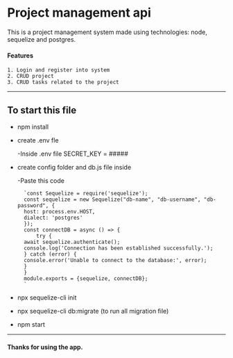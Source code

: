 # Project management api
This is a project management system made using technologies: node, sequelize and postgres.
#### Features
    1. Login and register into system
    2. CRUD project
    3. CRUD tasks related to the project

---
## To start this file
- npm install
- create .env fle

    -Inside .env file
        SECRET_KEY = #####

- create config folder and db.js file inside
    
    -Paste this code

        `const Sequelize = require('sequelize');
        const sequelize = new Sequelize("db-name", "db-username", "db-password", {
        host: process.env.HOST,
        dialect: 'postgres'
        });
        const connectDB = async () => {
            try {
        await sequelize.authenticate();
        console.log('Connection has been established successfully.');
        } catch (error) {
        console.error('Unable to connect to the database:', error);
        }
        }
        module.exports = {sequelize, connectDB};
        `
- npx sequelize-cli init
- npx sequelize-cli db:migrate (to run all migration file)
- npm start

---
#### Thanks for using the app.
